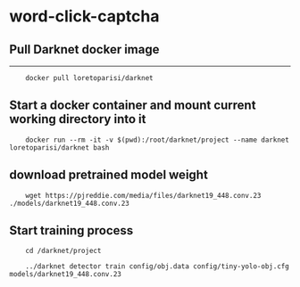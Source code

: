 word-click-captcha
==============================

## Pull Darknet docker image
---------------------------------
```
    docker pull loretoparisi/darknet
```


##  Start a docker container and mount current working directory into it
```
	docker run --rm -it -v $(pwd):/root/darknet/project --name darknet loretoparisi/darknet bash
```

## download pretrained model weight
```
	wget https://pjreddie.com/media/files/darknet19_448.conv.23 ./models/darknet19_448.conv.23
```

## Start training process
```
	cd /darknet/project

	../darknet detector train config/obj.data config/tiny-yolo-obj.cfg models/darknet19_448.conv.23
```

